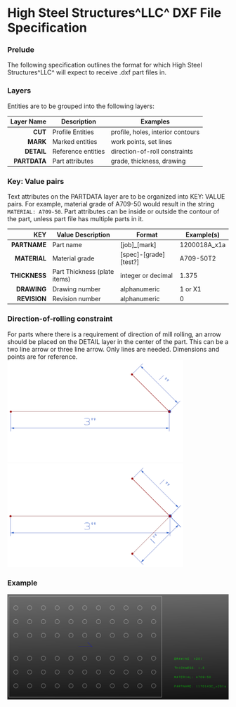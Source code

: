 # High Steel Structures^LLC^ DXF File Specification

### Prelude

The following specification outlines the format for which High Steel Structures^LLC^ will expect to receive .dxf part files in.

### Layers

Entities are to be grouped into the following layers:

| Layer Name | Description | Examples |
| ---: | --- | --- |
| **CUT** | Profile Entities | profile, holes, interior contours |
| **MARK** | Marked entities | work points, set lines |
| **DETAIL** | Reference entities | direction-of-roll constraints |
| **PARTDATA** | Part attributes | grade, thickness, drawing |

### Key: Value pairs
Text attributes on the PARTDATA layer are to be organized into KEY: VALUE pairs. For example, material grade of A709-50 would result in the string `MATERIAL: A709-50`. Part attributes can be inside or outside the contour of the part, unless part file has multiple parts in it.

| KEY | Value Description | Format | Example(s) |
| ---: | --- | --- | --- |
| **PARTNAME** | Part name | [job]\_[mark] | 1200018A_x1a |
| **MATERIAL** | Material grade | [spec]-[grade][test?] | A709-50T2 |
| **THICKNESS** | Part Thickness (plate items) | integer or decimal | 1.375 |
| **DRAWING** | Drawing number | alphanumeric | 1 or X1 |
| **REVISION** | Revision number | alphanumeric | 0 |


### Direction-of-rolling constraint

For parts where there is a requirement of direction of mill rolling, an arrow should be placed on the DETAIL layer in the center of the part.
This can be a two line arrow or three line arrow. Only lines are needed. Dimensions and points are for reference.
![Alt text][arrow2] ![Alt text][arrow3]

### Example

![Alt text][example]

[comment]: <> (links)
[arrow2]: https://github.com/paddymills/hss-markdowns/raw/master/img/dxf_arrow2_small.png "two-line arrow"
[arrow3]: https://github.com/paddymills/hss-markdowns/raw/master/img/dxf_arrow3_small.png "three-line arrow"
[example]: https://github.com/paddymills/hss-markdowns/raw/master/img/dxf_example.png "example"
